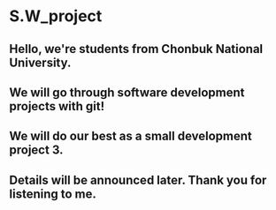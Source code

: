 # S.W_project
## Hello, we're students from Chonbuk National University.
## We will go through software development projects with git!
## We will do our best as a small development project 3.
## Details will be announced later. Thank you for listening to me.
